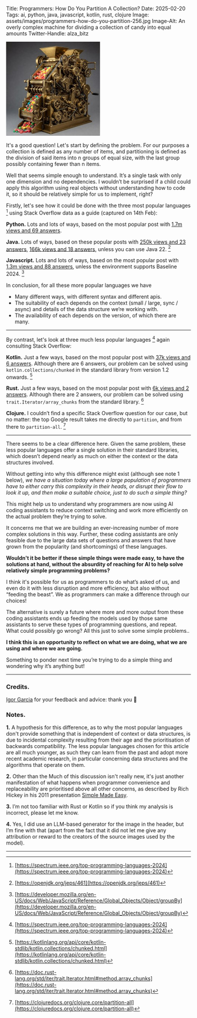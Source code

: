 Title: Programmers: How Do You Partition A Collection?
Date: 2025-02-20
Tags: ai, python, java, javascript, kotlin, rust, clojure
Image: assets/images/programmers-how-do-you-partition-256.jpg
Image-Alt: An overly complex machine for dividing a collection of candy into equal amounts
Twitter-Handle: alza_bitz

![An overly complex machine for dividing a collection of candy into equal amounts](assets/images/programmers-how-do-you-partition-256.jpg)

It's a good question! Let's start by defining the problem. For our purposes a collection is defined as any number of items, and partitioning is defined as the division of said items into n groups of equal size, with the last group possibly containing fewer than n items.

Well that seems simple enough to understand. It’s a single task with only one dimension and no dependencies. I wouldn’t be surprised if a child could apply this algorithm using real objects without understanding how to code it, so it should be relatively simple for us to implement, right?

Firstly, let's see how it could be done with the three most popular languages [^1] using Stack Overflow data as a guide (captured on 14th Feb):

**Python.** Lots and lots of ways, based on the most popular post with [1.7m views and 69 answers](https://stackoverflow.com/questions/312443/how-do-i-split-a-list-into-equally-sized-chunks).

**Java.** Lots of ways, based on these popular posts with [250k views and 23 answers](https://stackoverflow.com/questions/12026885/is-there-a-common-java-utility-to-break-a-list-into-batches), [166k views and 18 answers](https://stackoverflow.com/questions/5824825/efficient-way-to-divide-a-list-into-lists-of-n-size), unless you can use Java 22. [^2]

**Javascript.** Lots and lots of ways, based on the most popular post with [1.3m views and 88 answers](https://stackoverflow.com/questions/8495687/split-array-into-chunks), unless the environment supports Baseline 2024. [^3]

In conclusion, for all these more popular languages we have 

- Many different ways, with different syntax and different apis.
- The suitability of each depends on the context (small / large, sync / async) and details of the data structure we’re working with.
- The availability of each depends on the version, of which there are many.

***

By contrast, let's look at three much less popular languages [^4] again consulting Stack Overflow:

**Kotlin.** Just a few ways, based on the most popular post with [37k views and 6 answers](https://stackoverflow.com/questions/40699007/divide-list-into-parts). Although there are 6 answers, our problem can be solved using `kotlin.collections/chunked` in the standard library from version 1.2 onwards. [^5]

**Rust.** Just a few ways, based on the most popular post with [6k views and 2 answers](https://stackoverflow.com/questions/67536734/how-to-partition-vector-of-results-in-rust). Although there are 2 answers, our problem can be solved using `trait.Iterator/array_chunks` from the standard library. [^6]

**Clojure.** I couldn’t find a specific Stack Overflow question for our case, but no matter: the top Google result takes me directly to `partition`, and from there to `partition-all`. [^7]

***

There seems to be a clear difference here. Given the same problem, these less popular languages offer a single solution in their standard libraries, which doesn’t depend nearly as much on either the context or the data structures involved.

Without getting into why this difference might exist (although see note 1 below), _we have a situation today where a large population of programmers have to either carry this complexity in their heads, or disrupt their flow to look it up, and then make a suitable choice, just to do such a simple thing?_

This might help us to understand why programmers are now using AI coding assistants to reduce context switching and work more efficiently on the actual problem they’re trying to solve.

It concerns me that we are building an ever-increasing number of more complex solutions in this way. Further, these coding assistants are only feasible due to the large data sets of questions and answers that have grown from the popularity (and shortcomings) of these languages.

**Wouldn't it be better if these simple things were made easy, to have the solutions at hand, without the absurdity of reaching for AI to help solve relatively simple programming problems?**

I think it's possible for us as programmers to do what’s asked of us, and even do it with less disruption and more efficiency, but also without “feeding the beast”. We as programmers can make a difference through our choices!

The alternative is surely a future where more and more output from these coding assistants ends up feeding the models used by those same assistants to serve these types of programming questions, and repeat. What could possibly go wrong? All this just to solve some simple problems..

**I think this is an opportunity to reflect on what we are doing, what we are using and where we are going.**

Something to ponder next time you’re trying to do a simple thing and wondering why it’s anything but!

***

### Credits.

[Igor Garcia](https://github.com/iggar) for your feedback and advice: thank you 🙏

### Notes.

**1.** A hypothesis for this difference, as to why the most popular languages don't provide  something that is independent of context or data structures, is due to incidental complexity resulting from their age and the prioritisation of backwards compatibility. The less popular languages chosen for this article are all much younger, as such they can learn from the past and adopt more recent academic research, in particular concerning data structures and the algorithms that operate on them. 

**2.** Other than the Much of this discussion isn't really new, it's just another manifestation of what happens when programmer convenience and replaceability are prioritised above all other concerns, as described by Rich Hickey in his 2011 presentation [Simple Made Easy](https://youtu.be/LKtk3HCgTa8?t=546&si=v4mc0CTZOFGA87ay).

**3.** I’m not too familiar with Rust or Kotlin so if you think my analysis is incorrect, please let me know.

**4.** Yes, I did use an LLM-based generator for the image in the header, but I’m fine with that (apart from the fact that it did not let me give any attribution or reward to the creators of the source images used by the model).

***

[^1]: [https://spectrum.ieee.org/top-programming-languages-2024](https://spectrum.ieee.org/top-programming-languages-2024)
[^2]: [https://openjdk.org/jeps/461](https://openjdk.org/jeps/461)
[^3]: [https://developer.mozilla.org/en-US/docs/Web/JavaScript/Reference/Global_Objects/Object/groupBy](https://developer.mozilla.org/en-US/docs/Web/JavaScript/Reference/Global_Objects/Object/groupBy)
[^4]: [https://spectrum.ieee.org/top-programming-languages-2024](https://spectrum.ieee.org/top-programming-languages-2024)
[^5]: [https://kotlinlang.org/api/core/kotlin-stdlib/kotlin.collections/chunked.html](https://kotlinlang.org/api/core/kotlin-stdlib/kotlin.collections/chunked.html)
[^6]: [https://doc.rust-lang.org/std/iter/trait.Iterator.html#method.array_chunks](https://doc.rust-lang.org/std/iter/trait.Iterator.html#method.array_chunks)
[^7]: [https://clojuredocs.org/clojure.core/partition-all](https://clojuredocs.org/clojure.core/partition-all)